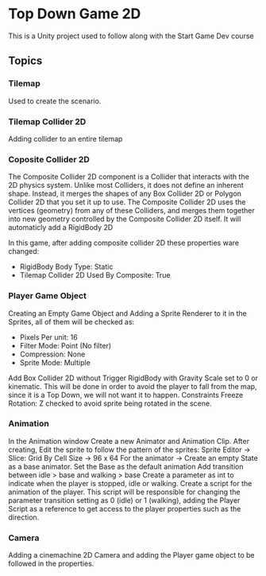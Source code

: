 # Top Down Game 2D
This is a Unity project used to follow along with the Start Game Dev course

##

## Topics

### Tilemap
Used to create the scenario.

### Tilemap Collider 2D
Adding collider to an entire tilemap

### Coposite Collider 2D
The Composite Collider 2D component is a Collider that interacts with the 2D physics system. 
Unlike most Colliders, it does not define an inherent shape. 
Instead, it merges the shapes of any Box Collider 2D or Polygon Collider 2D that you set it up to use. 
The Composite Collider 2D uses the vertices (geometry) from any of these Colliders, and merges them together into new geometry controlled by the Composite Collider 2D itself.
It will automaticly add a RigidBody 2D

In this game, after adding composite collider 2D these properties ware changed:
* RigidBody Body Type: Static
* Tilemap Collider 2D Used By Composite: True

### Player Game Object
Creating an Empty Game Object and Adding a Sprite Renderer to it
in the Sprites, all of them will be checked as:
* Pixels Per unit: 16
* Filter Mode: Point (No filter)
* Compression: None
* Sprite Mode: Multiple  

Add Box Collider 2D without Trigger
RigidBody with Gravity Scale set to 0 or kinematic. This will be done in order to avoid the player to fall from the map, since it is a Top Down, we will not want it to happen.
Constraints Freeze Rotation: Z checked to avoid sprite being rotated in the scene.

### Animation
In the Animation window Create a new Animator and Animation Clip.
After creating, Edit the sprite to follow the pattern of the sprites: Sprite Editor -> Slice: Grid By Cell Size -> 96 x 64
For the animator -> Create an empty State as a base animator.
Set the Base as the default animation
Add transition between idle > base and walking > base
Create a parameter as int to indicate when the player is stopped, idle or walking.
Create a script for the animation of the player. This script will be responsible for changing the parameter transition setting as
0 (idle) or 1 (walking), adding the Player Script as a reference to get access to the player properties such as the direction.

### Camera
Adding a cinemachine 2D Camera and adding the Player game object to be followed in the properties.
